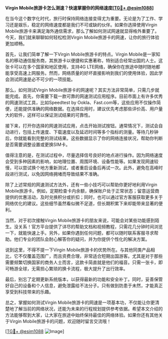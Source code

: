 **Virgin Mobile旅游卡怎么测速？快速掌握你的网络速度[[TG💪+ @esim1088](https://t.me/s/esim1088)]**

在当今这个数字化时代，旅行时保持网络连接变得尤为重要。无论是为了工作、学习还是娱乐，稳定的网络速度都是我们不可或缺的伙伴。如果你选择使用Virgin Mobile旅游卡来满足海外通信需求，那么了解如何测试网速就显得格外重要了。今天，我们就来聊聊如何轻松检测Virgin Mobile旅游卡的网速，让你的旅行体验更加顺畅。

首先，让我们简单了解一下Virgin Mobile旅游卡的特点。Virgin Mobile是一家知名的移动通信服务商，其旅游卡以便捷和实惠著称，特别适合经常出国的人士。这张卡可以在多个国家和地区使用，支持4G LTE网络，确保你在旅途中随时随地都能享受高速上网服务。然而，网络质量的好坏直接影响到我们的使用体验，因此学会测试网速是必不可少的一项技能。

那么，如何测试Virgin Mobile旅游卡的网速呢？其实方法非常简单，只需几步就能完成。首先，你需要下载一款可靠的网速测试应用程序。目前市面上有许多优秀的网速测试工具，比如Speedtest by Ookla、Fast.com等，这些应用不仅操作简便，还能提供准确的网络数据。在选择应用时，建议优先考虑那些评价高、用户量大的软件，这样可以保证测试结果的可靠性。

接下来，打开你选择的网速测试应用，点击开始测试按钮。通常情况下，测试会自动进行，包括上传速度、下载速度以及延迟时间等多个指标的测量。等待几秒钟后，你就能看到完整的测试结果。这些数据显示了你的网络连接状况，帮助你判断是否需要调整设置或更换SIM卡。

值得注意的是，在测试过程中，尽量选择信号良好的地点进行操作。因为网络速度会受到多种因素的影响，如地理位置、周围环境、设备性能等。如果发现网速较慢，可以尝试换个地方重新测试，或者重启设备后再试一次。此外，避免在高峰时段进行测试，以免因网络拥堵而导致结果不准确。

除了上述常规的网速测试方法外，还有一些小技巧可以帮助你更好地利用Virgin Mobile旅游卡。例如，定期检查卡内余额，确保账户处于正常状态；留意运营商提供的优惠活动，及时兑换积分或折扣；同时，也可以通过官方客服获取更多关于网络优化的建议。这些细节虽然看似微不足道，但长期积累下来却能带来显著的便利。

当然，对于初次接触Virgin Mobile旅游卡的朋友来说，可能会对某些功能感到陌生。没关系！官方平台提供了详尽的帮助文档和视频教程，只需花几分钟时间浏览一下，就能快速上手。另外，如果你遇到任何问题，都可以随时联系客服寻求帮助。他们专业的团队会耐心解答你的疑问，并为你提供个性化的解决方案。

说到这里，不得不提一下Virgin Mobile旅游卡的优势所在。与其他同类产品相比，它不仅覆盖范围广，而且资费合理，非常适合短期出国游客。尤其是对于那些需要频繁切换国家的商务人士而言，这款卡简直就是他们的福音。只需一张卡，即可畅游全球，无需担心繁琐的换卡流程，极大提升了出行效率。

最后，别忘了定期更新系统版本，以获得最新的功能和安全补丁。同时，妥善保管好自己的设备和个人信息，避免泄露给不法分子。只有做到防患于未然，才能真正享受到科技带来的乐趣。

总之，掌握如何测试Virgin Mobile旅游卡的网速是一项基本功，不仅能让你更清楚地了解当前的网络状况，还能为未来的行程规划提供参考依据。希望本文介绍的方法能够帮到大家，让大家在旅途中始终保持最佳的网络体验。如果你还有其他关于Virgin Mobile旅游卡的问题，欢迎随时留言交流哦！

[[TG💪+ @esim1088](https://t.me/s/esim1088) ![Image](https://i.postimg.cc/4NQfJmqS/Snipaste-2025-05-13-00-14-12.png)]
